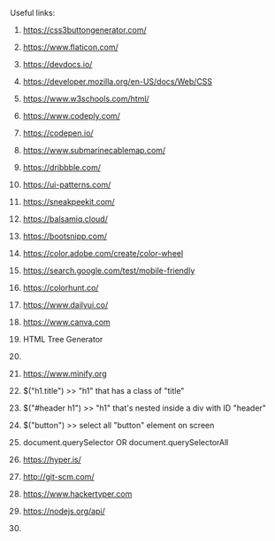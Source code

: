 Useful links:

1. https://css3buttongenerator.com/

2. https://www.flaticon.com/

3. https://devdocs.io/

4. https://developer.mozilla.org/en-US/docs/Web/CSS

5. https://www.w3schools.com/html/

6. https://www.codeply.com/

7. https://codepen.io/

8. https://www.submarinecablemap.com/

9. https://dribbble.com/

10. https://ui-patterns.com/

11. https://sneakpeekit.com/

12. https://balsamiq.cloud/

13. https://bootsnipp.com/

14. https://color.adobe.com/create/color-wheel

15. https://search.google.com/test/mobile-friendly

16. https://colorhunt.co/

17. https://www.dailyui.co/

18. https://www.canva.com

19. HTML Tree Generator

20. <script src="https://ajax.googleapis.com/ajax/libs/jquery/3.6.0/jquery.min.js"></script>

21. https://www.minify.org

22. $("h1.title") >> "h1" that has a class of "title"
23. $("#header h1") >> "h1" that's nested inside a div with ID "header"
24. $("button") >> select all "button" element on screen
25. document.querySelector OR document.querySelectorAll

26. https://hyper.is/

27. http://git-scm.com/

28. https://www.hackertyper.com

29. https://nodejs.org/api/

30. 

